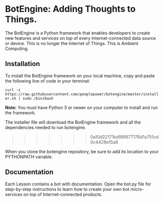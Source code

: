 # BotEngine: Adding Thoughts to Things.

The BotEngine is a Python framework that enables developers to create new features and services on top of every Internet-connected data source or device. This is no longer the Internet of Things. This is Ambient Computing.

## Installation

To install the BotEngine framework on your local machine, copy and paste the following line of code in your terminal:

`curl -s https://raw.githubusercontent.com/peoplepower/botengine/master/installer.sh | sudo /bin/bash`

**Note:** You must have Python 3 or newer on your computer to install and run the framework.

The installer file will download the BotEngine framework and all the dependencies needed to run botengine.
>>>>>>> 0a10d22171bd98f677176d1a751cd0c4428e15a8

When you clone the botengine repository, be sure to add its location to your PYTHONPATH variable.


## Documentation

Each Lesson contains a bot with documentation. Open the bot.py file for step-by-step instructions to learn how to create your own bot micro-services on top of Internet-connected products.

